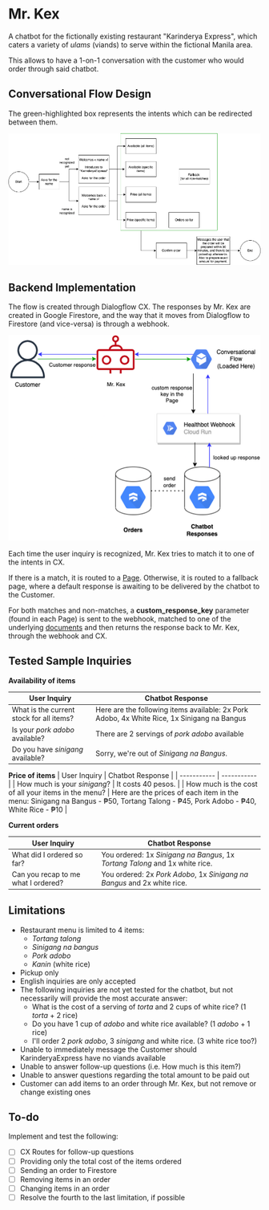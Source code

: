 
# Mr. Kex

A chatbot for the fictionally existing restaurant "Karinderya Express", which caters a variety of *ulams* (viands) to serve within the fictional Manila area.

This allows to have a 1-on-1 conversation with the customer who would order through said chatbot.


## Conversational Flow Design

The green-highlighted box represents the intents which can be redirected between them.

![App Screenshot](/images/conversation-flow.png)
 
## Backend Implementation

The flow is created through Dialogflow CX. The responses by Mr. Kex are created in Google Firestore, and the way that it moves from Dialogflow to Firestore (and vice-versa) is through a webhook.

![App Screenshot](/images/backend.png)

Each time the user inquiry is recognized, Mr. Kex tries to match it to one of the intents in CX.

If there is a match, it is routed to a [Page](https://cloud.google.com/dialogflow/cx/docs/concept/page). Otherwise, it is routed to a fallback page, where a default response is awaiting to be delivered by the chatbot to the Customer.

For both matches and non-matches, a **custom_response_key** parameter (found in each Page) is sent to the webhook, matched to one of the underlying [documents](https://firebase.google.com/docs/firestore/data-model) and then returns the response back to Mr. Kex, through the webhook and CX.

## Tested Sample Inquiries

**Availability of items**

| User Inquiry | Chatbot Response |
| ----------- | ----------- |
| What is the current stock for all items? | Here are the following items available: 2x Pork Adobo, 4x White Rice, 1x Sinigang na Bangus|
| Is your *pork adobo* available? | There are 2 servings of *pork adobo* available |
| Do you have *sinigang* available? | Sorry, we're out of *Sinigang na Bangus*.

**Price of items**
| User Inquiry | Chatbot Response |
| ----------- | ----------- |
| How much is your *sinigang*? | It costs 40 pesos. |
| How much is the cost of all your items in the menu? | Here are the prices of each item in the menu: Sinigang na Bangus - ₱50, Tortang Talong - ₱45, Pork Adobo - ₱40, White Rice - ₱10 |  

**Current orders**

| User Inquiry | Chatbot Response |
| ----------- | ----------- |
| What did I ordered so far? | You ordered: 1x *Sinigang na Bangus*, 1x *Tortang Talong* and 1x white rice. |
| Can you recap to me what I ordered? | You ordered: 2x *Pork Adobo*, 1x *Sinigang na Bangus* and 2x white rice. |

## Limitations

- Restaurant menu is limited to 4 items:
    - *Tortang talong*
    - *Sinigang na bangus*
    - *Pork adobo*
    - *Kanin* (white rice)
- Pickup only
- English inquiries are only accepted
- The following inquiries are not yet tested for the chatbot, but not necessarily will provide the most accurate answer:
    - What is the cost of a serving of *torta* and 2 cups of white rice? (1 *torta* + 2 rice)
    - Do you have 1 cup of *adobo* and white rice available? (1 *adobo* + 1 rice)
    - I'll order 2 *pork adobo*, 3 *sinigang* and white rice. (3 white rice too?)
- Unable to immediately message the Customer should KarinderyaExpress have no viands available
- Unable to answer follow-up questions (i.e. How much is this item?)
- Unable to answer questions regarding the total amount to be paid out
- Customer can add items to an order through Mr. Kex, but not remove or change existing ones
## To-do

Implement and test the following:
- [ ]  CX Routes for follow-up questions
- [ ]  Providing only the total cost of the items ordered
- [ ]  Sending an order to Firestore
- [ ]  Removing items in an order
- [ ]  Changing items in an order
- [ ]  Resolve the fourth to the last limitation, if possible